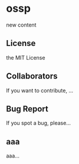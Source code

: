 # ossp
new content

## License

the MIT License

## Collaborators

If you want to contribute, ...

## Bug Report

If you spot a bug, please...

## aaa

aaa...
